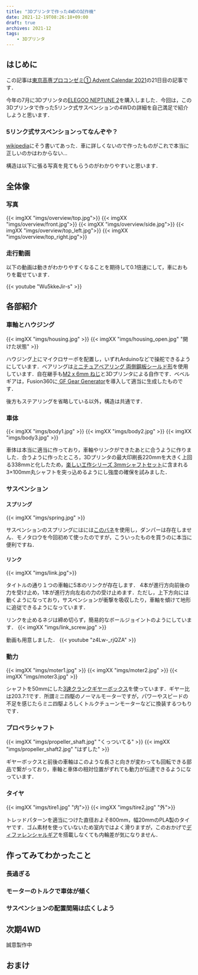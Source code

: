 ```yaml
---
title: "3Dプリンタで作った4WDの試作機"
date: 2021-12-19T08:26:18+09:00
draft: true
archives: 2021-12
tags: 
    - 3Dプリンタ
---
```

## はじめに
この記事は[東京高専プロコンゼミ① Advent Calendar 2021](https://adventar.org/calendars/6568)の21日目の記事です．

今年の7月に3Dプリンタの[ELEGOO NEPTUNE 2](https://www.amazon.co.jp/dp/B0928PRRRH)を購入しました．今回は，この3Dプリンタで作った5リンク式サスペンションの4WDの詳細を自己満足で紹介しようと思います．

### 5リンク式サスペンションってなんぞや？
[wikipedia](https://ja.wikipedia.org/wiki/%E3%83%AA%E3%83%B3%E3%82%AF%E5%BC%8F%E3%82%B5%E3%82%B9%E3%83%9A%E3%83%B3%E3%82%B7%E3%83%A7%E3%83%B3#5%E3%83%AA%E3%83%B3%E3%82%AF%E5%BC%8F%E3%82%B5%E3%82%B9%E3%83%9A%E3%83%B3%E3%82%B7%E3%83%A7%E3%83%B3)にそう書いてあった．車に詳しくないので作ったものがこれで本当に正しいのかはわからない...

構造は以下に張る写真を見てもらうのがわかりやすいと思います．

## 全体像

### 写真
{{< imgXX "imgs/overview/top.jpg">}}
{{< imgXX "imgs/overview/front.jpg">}}
{{< imgXX "imgs/overview/side.jpg">}}
{{< imgXX "imgs/overview/top_left.jpg">}}
{{< imgXX "imgs/overview/top_right.jpg">}}

### 走行動画
以下の動画は動きがわかりやすくなることを期待して0.1倍速にして，車におもりを載せています．

{{< youtube "Wu5kkeJir-s" >}}

## 各部紹介
### 車軸とハウジング
{{< imgXX "imgs/housing.jpg" >}}
{{< imgXX "imgs/housing_open.jpg" "開けた状態" >}}

ハウジング上にマイクロサーボを配置し，いずれArduinoなどで操舵できるようにしています．ベアリングは[ミニチュアベアリング 両側鋼板シールド形](https://www.monotaro.com/p/1169/8496/?displayId=5)を使用しています．自在継手も[M2 x 6mm ねじ](https://www.monotaro.com/p/1212/0772/?displayId=5)と3Dプリンタによる自作です．ベベルギアは，Fusion360に[
GF Gear Generator](https://apps.autodesk.com/FUSION/en/Detail/Index?id=1236778940008086660)を導入して適当に生成したものです．

後方もステアリングを省略している以外，構造は共通です．

### 車体
{{< imgXX "imgs/body1.jpg" >}}
{{< imgXX "imgs/body2.jpg" >}}
{{< imgXX "imgs/body3.jpg" >}}

車体は本当に適当に作っており，車軸やリンクができたあとに合うように作りました．合うように作ったところ，3Dプリンタの最大印刷長220mmを大きく上回る338mmと化したため，[楽しい工作シリーズ 3mmシャフトセット](https://www.tamiya.com/japan/products/70105/index.html)に含まれる3×100mm丸シャフトを突っ込めるようにし強度の確保を試みました．


### サスペンション
#### スプリング
{{< imgXX "imgs/spring.jpg" >}}

サスペンションのスプリングにはには[このバネ](https://www.monotaro.com/p/0730/3204/)を使用し，ダンパーは存在しません．モノタロウを今回初めて使ったのですが，こういったものを買うのに本当に便利ですね．

#### リンク
{{< imgXX "imgs/link.jpg">}}

タイトルの通り１つの車軸に5本のリンクが存在します． 4本が進行方向前後の力を受け止め，1本が進行方向左右の力の受け止めます．ただし，上下方向には動くようになっており，サスペンションが衝撃を吸収したり，車軸を傾けて地形に追従できるようになっています．

リンクを止めるネジは締め切らず，簡易的なボールジョイントのようにしています．
{{< imgXX "imgs/link_screw.jpg" >}}

動画も用意しました．
{{< youtube "z4Lw-_rjQZA" >}}



### 動力
{{< imgXX "imgs/moter1.jpg" >}}
{{< imgXX "imgs/moter2.jpg" >}}
{{< imgXX "imgs/moter3.jpg" >}}


シャフトを50mmにした[3速クランクギヤーボックス](https://www.tamiya.com/japan/products/70093/index.html)を使っています．ギヤー比は203.7:1です．所謂ミニ四駆のノーマルモーターですが，パワーやスピードの不足を感じたらミニ四駆よろしくトルクチューンモーターなどに換装するつもりです．

### プロペラシャフト
{{< imgXX "imgs/propeller_shaft.jpg" "くっついてる" >}}
{{< imgXX "imgs/propeller_shaft2.jpg" "はずした" >}}

ギヤーボックスと前後の車軸はこのような長さと向きが変わっても回転できる部品で繋がっており，車軸と車体の相対位置がずれても動力が伝達できるようになっています．

### タイヤ
{{< imgXX "imgs/tire1.jpg" "内">}}
{{< imgXX "imgs/tire2.jpg" "外">}}

トレッドパターンを適当につけた直径およそ800mm，幅20mmのPLA製のタイヤです．ゴム素材を使っていないため室内ではよく滑りますが，このおかげで[ディファレンシャルギア](https://ja.wikipedia.org/wiki/%E5%B7%AE%E5%8B%95%E8%A3%85%E7%BD%AE)を搭載しなくても内輪差が気になりません．


## 作ってみてわかったこと
### 長過ぎる
### モーターのトルクで車体が傾く
### サスペンションの配置間隔は広くしよう

## 次期4WD
誠意製作中

## おまけ
